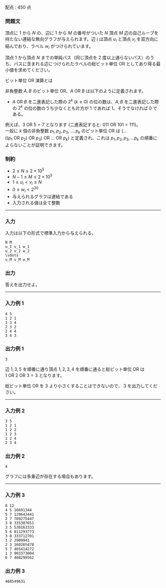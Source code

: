 配点 : $450$ 点

### 問題文

頂点に $1$ から $N$ の、辺に $1$ から $M$ の番号がついた $N$ 頂点 $M$ 辺の自己ループを持たない連結な無向グラフが与えられます。辺 $i$ は頂点 $u_i$ と頂点 $v_i$ を双方向に結んでおり、ラベル $w_i$ がつけられています。

頂点 $1$ から頂点 $N$ までの単純パス（同じ頂点を $2$ 度以上通らないパス）のうち、パスに含まれる辺につけられたラベルの総ビット単位 $\mathrm{OR}$ としてあり得る最小値を求めてください。

ビット単位 $\mathrm{OR}$ 演算とは 

非負整数 $A, B$ のビット単位 $\mathrm{OR}$、$A\ \mathrm{OR}\ B$ は以下のように定義されます。 

  * $A\ \mathrm{OR}\ B$ を二進表記した際の $2^k$ ($k \geq 0$) の位の数は、$A, B$ を二進表記した際の $2^k$ の位の数のうち少なくとも片方が $1$ であれば $1$、そうでなければ $0$ である。

例えば、$3\ \mathrm{OR}\ 5 = 7$ となります (二進表記すると: $011\ \mathrm{OR}\ 101 = 111$)。  
一般に $k$ 個の非負整数 $p_1, p_2, p_3, \dots, p_k$ のビット単位 $\mathrm{OR}$ は $(\dots ((p_1\ \mathrm{OR}\ p_2)\ \mathrm{OR}\ p_3)\ \mathrm{OR}\ \dots\ \mathrm{OR}\ p_k)$ と定義され、これは $p_1, p_2, p_3, \dots p_k$ の順番によらないことが証明できます。 

### 制約

  * $2\le N\le 2\times 10^5$
  * $N-1\le M\le 2\times 10^5$
  * $1\le u_i < v_i\le N$
  * $0\le w_i< 2^{30}$
  * 与えられるグラフは連結である
  * 入力される値は全て整数



* * *

### 入力

入力は以下の形式で標準入力から与えられる。
    
    
    N M
    u_1 v_1 w_1
    u_2 v_2 w_2
    \vdots
    u_M v_M w_M

### 出力

答えを出力せよ。

* * *

### 入力例 1
    
    
    4 5
    1 2 1
    1 3 4
    2 3 2
    2 4 4
    3 4 3

### 出力例 1
    
    
    3

辺 $1,3,5$ を順番に通り頂点 $1,2,3,4$ を順番に通ると総ビット単位 $\mathrm{OR}$ は $1\ \mathrm{OR}\ 2\ \mathrm{OR}\ 3=3$ となります。

総ビット単位 $\mathrm{OR}$ を $3$ より小さくすることはできないので、 $3$ を出力してください。

* * *

### 入力例 2
    
    
    3 5
    1 2 1
    1 2 2
    1 2 3
    1 2 4
    2 3 4

### 出力例 2
    
    
    4

グラフには多重辺が存在する場合もあります。

* * *

### 入力例 3
    
    
    8 12
    4 5 16691344
    5 7 129642441
    2 7 789275447
    3 8 335307651
    3 5 530163333
    5 6 811293773
    3 8 333712701
    1 2 2909941
    2 3 160265478
    5 7 465414272
    1 3 903373004
    6 7 408299562

### 出力例 3
    
    
    468549631